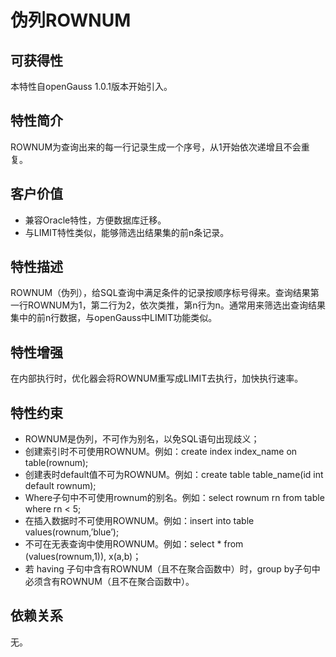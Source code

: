 # 伪列ROWNUM<a name="ZH-CN_TOPIC_0000001152275227"></a>

## 可获得性<a name="section56086982"></a>

本特性自openGauss 1.0.1版本开始引入。

## 特性简介<a name="section35020791"></a>

ROWNUM为查询出来的每一行记录生成一个序号，从1开始依次递增且不会重复。

## 客户价值<a name="section46751668"></a>

-   兼容Oracle特性，方便数据库迁移。
-   与LIMIT特性类似，能够筛选出结果集的前n条记录。

## 特性描述<a name="section18111828"></a>

ROWNUM（伪列），给SQL查询中满足条件的记录按顺序标号得来。查询结果第一行ROWNUM为1，第二行为2，依次类推，第n行为n。通常用来筛选出查询结果集中的前n行数据，与openGauss中LIMIT功能类似。

## 特性增强<a name="section28788730"></a>

在内部执行时，优化器会将ROWNUM重写成LIMIT去执行，加快执行速率。

## 特性约束<a name="section06531946143616"></a>

-   ROWNUM是伪列，不可作为别名，以免SQL语句出现歧义；
-   创建索引时不可使用ROWNUM。例如：create index index\_name on table\(rownum\);
-   创建表时default值不可为ROWNUM。例如：create table table\_name\(id int default rownum\);
-   Where子句中不可使用rownum的别名。例如：select rownum rn from table where rn < 5;
-   在插入数据时不可使用ROWNUM。例如：insert into table values\(rownum,’blue’\);
-   不可在无表查询中使用ROWNUM。例如：select \* from \(values\(rownum,1\)\), x\(a,b\)；
-   若 having 子句中含有ROWNUM（且不在聚合函数中）时，group by子句中必须含有ROWNUM（且不在聚合函数中）。

## 依赖关系<a name="section57771982"></a>

无。


